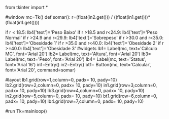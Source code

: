 from tkinter import *

#window
mc=Tk()
def somar():
   r=(float(in2.get())) / ((float(in1.get()))*(float(in1.get())))

   if r < 18.5:
    lb4['text']='Peso Baixo'
   if r >18.5 and r<24.9:
    lb4['text']='Peso Normal'
   if r >24.9 and r<29.9:
    lb4['text']='Sobrepeso'
   if r >30.0 and r<35.0:
    lb4['text']='Obesidade 1'
   if r >35.0 and r<40.0:
    lb4['text']='Obesidade 2'
   if r >=40.0:
    lb4['text']='Obesidade 3'
#widgets
lb1= Label(mc, text='Cálculo MC', font='Arial 20')
lb2= Label(mc, text='Altura', font='Arial 20')
lb3= Label(mc, text='Peso', font='Arial 20')
lb4= Label(mc, text='Status', font='Arial 16')
in1=Entry()
in2=Entry()
bt1= Button(mc, text='Calcular', font='Arial 20', command=somar)

#layout
lb1.grid(row=1,column=0, padx= 10, pady=10)
lb2.grid(row=2,column=0, padx= 10, pady=10)
in1.grid(row=3,column=0, padx= 10, pady=10)
lb3.grid(row=4,column=0, padx= 10, pady=10)
in2.grid(row=5,column=0, padx= 10, pady=10)
bt1.grid(row=6,column=0, padx= 10, pady=10)
lb4.grid(row=7,column=0, padx= 10, pady=10)

#run
Tk=mainloop()

